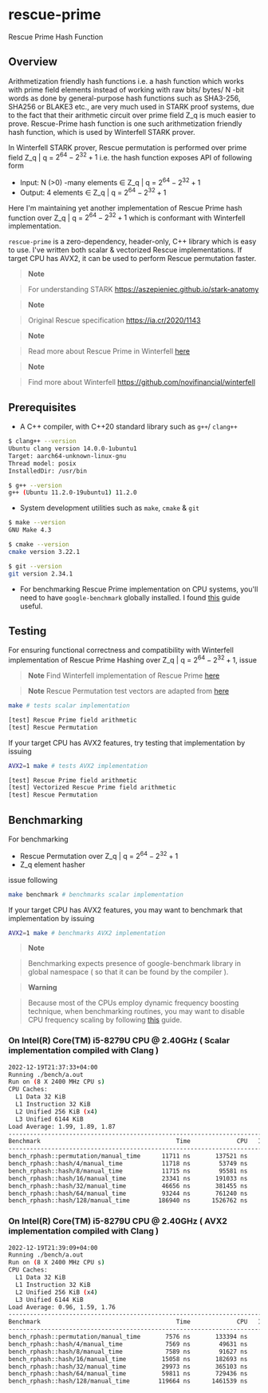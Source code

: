 # rescue-prime
Rescue Prime Hash Function

## Overview

Arithmetization friendly hash functions i.e. a hash function which works with prime field elements instead of working with raw bits/ bytes/ N -bit words as done by general-purpose hash functions such as SHA3-256, SHA256 or BLAKE3 etc., are very much used in STARK proof systems, due to the fact that their arithmetic circuit over prime field Z_q is much easier to prove. Rescue-Prime hash function is one such arithmetization friendly hash function, which is used by Winterfell STARK prover.

In Winterfell STARK prover, Rescue permutation is performed over prime field Z_q | q = $2^{64} - 2^{32} + 1$ i.e. the hash function exposes API of following form

- Input: N (>0) -many elements ∈ Z_q | q = $2^{64} - 2^{32} + 1$
- Output: 4 elements ∈ Z_q | q = $2^{64} - 2^{32} + 1$

Here I'm maintaining yet another implementation of Rescue Prime hash function over Z_q | q = $2^{64} - 2^{32} + 1$ which is conformant with Winterfell implementation. 

`rescue-prime` is a zero-dependency, header-only, C++ library which is easy to use. I've written both scalar & vectorized Rescue implementations. If target CPU has AVX2, it can be used to perform Rescue permutation faster.

> **Note**

> For understanding STARK https://aszepieniec.github.io/stark-anatomy

> **Note**

> Original Rescue specification https://ia.cr/2020/1143

> **Note**

> Read more about Rescue Prime in Winterfell [here](https://github.com/novifinancial/winterfell/tree/21173bdf3e552ca7662c7aa2d34515b084ae21b0/crypto)

> **Note**

> Find more about Winterfell https://github.com/novifinancial/winterfell

## Prerequisites

- A C++ compiler, with C++20 standard library such as `g++`/ `clang++`

```bash
$ clang++ --version
Ubuntu clang version 14.0.0-1ubuntu1
Target: aarch64-unknown-linux-gnu
Thread model: posix
InstalledDir: /usr/bin

$ g++ --version
g++ (Ubuntu 11.2.0-19ubuntu1) 11.2.0
```

- System development utilities such as `make`, `cmake` & `git`

```bash
$ make --version
GNU Make 4.3

$ cmake --version
cmake version 3.22.1

$ git --version
git version 2.34.1
```

- For benchmarking Rescue Prime implementation on CPU systems, you'll need to have `google-benchmark` globally installed. I found [this](https://github.com/google/benchmark/tree/da652a7#installation) guide useful.

## Testing

For ensuring functional correctness and compatibility with Winterfell implementation of Rescue Prime Hashing over Z_q | q = $2^{64} - 2^{32} + 1$, issue

> **Note** Find Winterfell implementation of Rescue Prime [here](https://github.com/novifinancial/winterfell/tree/21173bdf3e552ca7662c7aa2d34515b084ae21b0/crypto#rescue-hash-function-implementation)

> **Note** Rescue Permutation test vectors are adapted from [here](https://github.com/novifinancial/winterfell/blob/21173bdf3e552ca7662c7aa2d34515b084ae21b0/crypto/src/hash/rescue/rp64_256/tests.rs)

```bash
make # tests scalar implementation

[test] Rescue Prime field arithmetic
[test] Rescue Permutation
```

If your target CPU has AVX2 features, try testing that implementation by issuing

```bash
AVX2=1 make # tests AVX2 implementation

[test] Rescue Prime field arithmetic
[test] Vectorized Rescue Prime field arithmetic
[test] Rescue Permutation
```

## Benchmarking

For benchmarking 

- Rescue Permutation over Z_q | q = $2^{64} -2^{32} + 1$
- Z_q element hasher

issue following

```bash
make benchmark # benchmarks scalar implementation
```

If your target CPU has AVX2 features, you may want to benchmark that implementation by issuing

```bash
AVX2=1 make # benchmarks AVX2 implementation
```

> **Note**

> Benchmarking expects presence of google-benchmark library in global namespace ( so that it can be found by the compiler ).

> **Warning**

> Because most of the CPUs employ dynamic frequency boosting technique, when benchmarking routines, you may want to disable CPU frequency scaling by following [this](https://github.com/google/benchmark/blob/da652a7/docs/user_guide.md#disabling-cpu-frequency-scaling) guide.

### On Intel(R) Core(TM) i5-8279U CPU @ 2.40GHz ( **Scalar** implementation compiled with Clang )

```bash
2022-12-19T21:37:33+04:00
Running ./bench/a.out
Run on (8 X 2400 MHz CPU s)
CPU Caches:
  L1 Data 32 KiB
  L1 Instruction 32 KiB
  L2 Unified 256 KiB (x4)
  L3 Unified 6144 KiB
Load Average: 1.99, 1.89, 1.87
-------------------------------------------------------------------------------------------------------------------------------------------------------------
Benchmark                                      Time             CPU   Iterations items_per_second max_exec_time (ns) median_exec_time (ns) min_exec_time (ns)
-------------------------------------------------------------------------------------------------------------------------------------------------------------
bench_rphash::permutation/manual_time      11711 ns       137521 ns        59644       85.3871k/s           118.625k               11.562k            11.346k
bench_rphash::hash/4/manual_time           11718 ns        53749 ns        59847       85.3373k/s             83.78k               11.568k            11.373k
bench_rphash::hash/8/manual_time           11715 ns        95581 ns        59714       85.3587k/s            95.865k               11.578k            11.369k
bench_rphash::hash/16/manual_time          23341 ns       191033 ns        29877       42.8427k/s            141.08k               23.088k            22.717k
bench_rphash::hash/32/manual_time          46656 ns       381455 ns        14991       21.4337k/s           215.707k               46.097k            45.422k
bench_rphash::hash/64/manual_time          93244 ns       761240 ns         7503       10.7246k/s            305.16k               92.089k            90.817k
bench_rphash::hash/128/manual_time        186940 ns      1526762 ns         3750       5.34931k/s           395.294k              184.094k           181.659k
```

### On Intel(R) Core(TM) i5-8279U CPU @ 2.40GHz ( **AVX2** implementation compiled with Clang )

```bash
2022-12-19T21:39:09+04:00
Running ./bench/a.out
Run on (8 X 2400 MHz CPU s)
CPU Caches:
  L1 Data 32 KiB
  L1 Instruction 32 KiB
  L2 Unified 256 KiB (x4)
  L3 Unified 6144 KiB
Load Average: 0.96, 1.59, 1.76
-------------------------------------------------------------------------------------------------------------------------------------------------------------
Benchmark                                      Time             CPU   Iterations items_per_second max_exec_time (ns) median_exec_time (ns) min_exec_time (ns)
-------------------------------------------------------------------------------------------------------------------------------------------------------------
bench_rphash::permutation/manual_time       7576 ns       133394 ns        92596       131.988k/s            99.574k                7.467k             7.341k
bench_rphash::hash/4/manual_time            7569 ns        49631 ns        92266       132.122k/s            81.625k                7.471k             7.343k
bench_rphash::hash/8/manual_time            7589 ns        91627 ns        91952        131.77k/s            83.479k                7.474k             7.348k
bench_rphash::hash/16/manual_time          15058 ns       182693 ns        46561       66.4116k/s           127.783k               14.858k            14.646k
bench_rphash::hash/32/manual_time          29973 ns       365103 ns        23340       33.3633k/s           158.505k               29.592k            29.229k
bench_rphash::hash/64/manual_time          59811 ns       729436 ns        11739       16.7192k/s           255.018k               59.043k            58.412k
bench_rphash::hash/128/manual_time        119664 ns      1461539 ns         5861       8.35671k/s           291.594k              117.946k            116.75k
```
